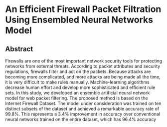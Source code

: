 # An Efficient Firewall Packet Filtration Using Ensembled Neural Networks Model

## Abstract
Firewalls are one of the most important network security tools for protecting networks from external threats. According to packet attributes and security regulations, firewalls filter and act on the packets. Because attacks are becoming more complicated, and more attacks are being made all the time, it is very difficult to make rules manually. Machine-learning algorithms decrease human effort and develop more sophisticated and efficient rule sets. In this study, we developed an ensemble artificial neural network model for web packet filtering. The proposed method is based on the Internet Firewall Dataset. The model under consideration was trained on ten distinct subsets of the dataset and achieved a remarkable accuracy rate of 99.8%. This represents a 3.4% improvement in accuracy over conventional neural networks trained on the entire dataset, which has 96.4% accuracy
